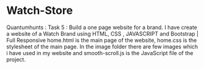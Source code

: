 # Watch-Store
Quantumhunts : Task 5 :  Build a one page website for a brand.
I have create a website of a Watch Brand using HTML, CSS , JAVASCRIPT and Bootstrap | Full Responsive 
home.html is the main page of the website, home.css is the stylesheet of the main page. In the image folder there are few images which i have used in my website and smooth-scroll.js is the JavaScript file of the project.
